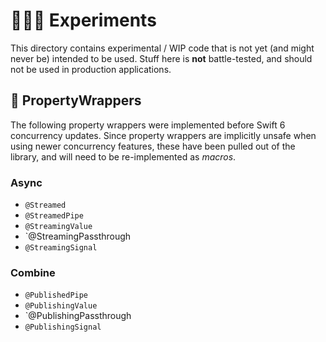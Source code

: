 # 👨🏻‍🔬 Experiments

This directory contains experimental / WIP code that is not yet (and might never be) intended to be used.
Stuff here is **not** battle-tested, and should not be used in production applications.

## 🎁 PropertyWrappers

The following property wrappers were implemented before Swift 6 concurrency updates. Since property wrappers
are implicitly unsafe when using newer concurrency features, these have been pulled out of the library, and
will need to be re-implemented as _macros_.

### Async

- `@Streamed`
- `@StreamedPipe`
- `@StreamingValue`
- `@StreamingPassthrough
- `@StreamingSignal`

### Combine

- `@PublishedPipe`
- `@PublishingValue`
- `@PublishingPassthrough
- `@PublishingSignal`
